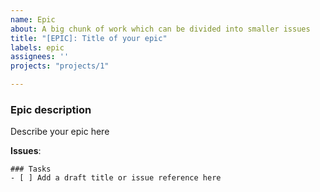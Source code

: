 ```yaml
---
name: Epic
about: A big chunk of work which can be divided into smaller issues
title: "[EPIC]: Title of your epic"
labels: epic
assignees: ''
projects: "projects/1"

---
```


### Epic description
Describe your epic here

**Issues**:
```[tasklist]
### Tasks
- [ ] Add a draft title or issue reference here
```
